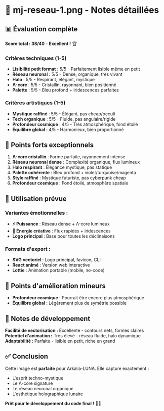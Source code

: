 # 🎨 mj-reseau-1.png - Notes détaillées

## 📊 Évaluation complète

**Score total : 38/40** - **Excellent !** 🏆

### **Critères techniques (1-5)**
- **Lisibilité petit format** : 5/5 - Parfaitement lisible même en petit
- **Réseau neuronal** : 5/5 - Dense, organique, très vivant
- **Halo** : 5/5 - Respirant, élégant, mystique
- **Λ-core** : 5/5 - Cristallin, rayonnant, bien positionné
- **Palette** : 5/5 - Bleu profond + iridescences parfaites

### **Critères artistiques (1-5)**
- **Mystique raffiné** : 5/5 - Élégant, pas cheap/occult
- **Tech organique** : 5/5 - Fluide, pas angulaire/rigide
- **Profondeur cosmique** : 4/5 - Très atmosphérique, fond étoilé
- **Équilibre global** : 4/5 - Harmonieux, bien proportionné

## 🌟 Points forts exceptionnels

1. **Λ-core cristallin** : Forme parfaite, rayonnement intense
2. **Réseau neuronal dense** : Complexité organique, flux lumineux
3. **Halo respirant** : Élégance mystique, pas statique
4. **Palette cohérente** : Bleu profond + violet/turquoise/magenta
5. **Style raffiné** : Mystique futuriste, pas cyberpunk cheap
6. **Profondeur cosmique** : Fond étoilé, atmosphère spatiale

## 🎯 Utilisation prévue

### **Variantes émotionnelles :**
- **⚡ Puissance** : Réseau dense + Λ-core lumineux
- **🎇 Énergie créative** : Flux rapides + iridescences
- **Logo principal** : Base pour toutes les déclinaisons

### **Formats d'export :**
- **SVG vectoriel** : Logo principal, favicon, CLI
- **React animé** : Version web interactive
- **Lottie** : Animation portable (mobile, no-code)

## 🔧 Points d'amélioration mineurs

- **Profondeur cosmique** : Pourrait être encore plus atmosphérique
- **Équilibre global** : Légèrement plus de symétrie possible

## 📝 Notes de développement

**Facilité de vectorisation :** Excellente - contours nets, formes claires  
**Potentiel d'animation :** Très élevé - réseau fluide, halo dynamique  
**Adaptabilité :** Parfaite - lisible en petit, riche en grand  

## ✅ Conclusion

Cette image est **parfaite** pour Arkalia-LUNA. Elle capture exactement :
- L'esprit techno-mystique
- Le Λ-core signature
- Le réseau neuronal organique
- L'esthétique holographique lunaire

**Prêt pour le développement du code final !** 🚀✨
